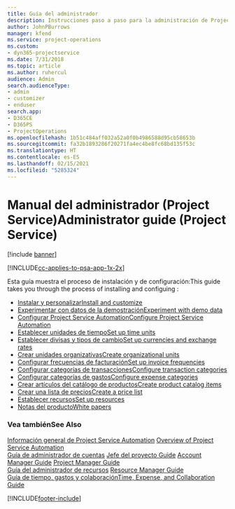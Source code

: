 ```yaml
---
title: Guía del administrador
description: Instrucciones paso a paso para la administración de Project Service
author: JohnPBurrows
manager: kfend
ms.service: project-operations
ms.custom:
- dyn365-projectservice
ms.date: 7/31/2018
ms.topic: article
ms.author: ruhercul
audience: Admin
search.audienceType:
- admin
- customizer
- enduser
search.app:
- D365CE
- D365PS
- ProjectOperations
ms.openlocfilehash: 1b51c484aff032a52a0f0b4986588d95cb58653b
ms.sourcegitcommit: fa32b1893286f20271fa4ec4be8fc68bd135f53c
ms.translationtype: HT
ms.contentlocale: es-ES
ms.lasthandoff: 02/15/2021
ms.locfileid: "5285324"
---
```

# <a name="administrator-guide-project-service"></a><span data-ttu-id="05fc1-103">Manual del administrador (Project Service)</span><span class="sxs-lookup"><span data-stu-id="05fc1-103">Administrator guide (Project Service)</span></span>

[!include [banner](../includes/psa-now-project-operations.md)]

[!INCLUDE[cc-applies-to-psa-app-1x-2x](../includes/cc-applies-to-psa-app-1x-2x.md)]

<span data-ttu-id="05fc1-104">Esta guía muestra el proceso de instalación y de configuración:</span><span class="sxs-lookup"><span data-stu-id="05fc1-104">This guide takes you through the process of installing and configuing :</span></span>  
  
- [<span data-ttu-id="05fc1-105">Instalar y personalizar</span><span class="sxs-lookup"><span data-stu-id="05fc1-105">Install and customize</span></span>](install-customize.md)
- [<span data-ttu-id="05fc1-106">Experimentar con datos de la demostración</span><span class="sxs-lookup"><span data-stu-id="05fc1-106">Experiment with demo data</span></span>](use-demo-data.md)
- [<span data-ttu-id="05fc1-107">Configurar Project Service Automation</span><span class="sxs-lookup"><span data-stu-id="05fc1-107">Configure Project Service Automation</span></span>](configure.md)
- [<span data-ttu-id="05fc1-108">Establecer unidades de tiempo</span><span class="sxs-lookup"><span data-stu-id="05fc1-108">Set up time units</span></span>](set-up-time-units.md)
- [<span data-ttu-id="05fc1-109">Establecer divisas y tipos de cambio</span><span class="sxs-lookup"><span data-stu-id="05fc1-109">Set up currencies and exchange rates</span></span>](set-up-currencies-exchange-rates.md)
- [<span data-ttu-id="05fc1-110">Crear unidades organizativas</span><span class="sxs-lookup"><span data-stu-id="05fc1-110">Create organizational units</span></span>](create-organizational-units.md)
- [<span data-ttu-id="05fc1-111">Configurar frecuencias de facturación</span><span class="sxs-lookup"><span data-stu-id="05fc1-111">Set up invoice frequencies</span></span>](set-up-invoice-frequencies.md)
- [<span data-ttu-id="05fc1-112">Configurar categorías de transacciones</span><span class="sxs-lookup"><span data-stu-id="05fc1-112">Configure transaction categories</span></span>](configure-transaction-categories.md)
- [<span data-ttu-id="05fc1-113">Configurar categorías de gastos</span><span class="sxs-lookup"><span data-stu-id="05fc1-113">Configure expense categories</span></span>](configure-expense-categories.md)
- [<span data-ttu-id="05fc1-114">Crear artículos del catálogo de productos</span><span class="sxs-lookup"><span data-stu-id="05fc1-114">Create product catalog items</span></span>](create-product-catalog-items.md)
- [<span data-ttu-id="05fc1-115">Crear una lista de precios</span><span class="sxs-lookup"><span data-stu-id="05fc1-115">Create a price list</span></span>](create-price-list.md)
- [<span data-ttu-id="05fc1-116">Establecer recursos</span><span class="sxs-lookup"><span data-stu-id="05fc1-116">Set up resources</span></span>](set-up-resources.md)
- [<span data-ttu-id="05fc1-117">Notas del producto</span><span class="sxs-lookup"><span data-stu-id="05fc1-117">White papers</span></span>](white-papers.md)
  
### <a name="see-also"></a><span data-ttu-id="05fc1-118">Vea también</span><span class="sxs-lookup"><span data-stu-id="05fc1-118">See Also</span></span>  
 <span data-ttu-id="05fc1-119">[Información general de Project Service Automation](../psa/overview.md)  </span><span class="sxs-lookup"><span data-stu-id="05fc1-119">[Overview of Project Service Automation](../psa/overview.md)  </span></span>  
 <span data-ttu-id="05fc1-120">[Guía de administrador de cuentas](../psa/account-manager-guide.md) [Jefe del proyecto Guide](../psa/project-manager-guide.md) </span><span class="sxs-lookup"><span data-stu-id="05fc1-120">[Account Manager Guide](../psa/account-manager-guide.md) [Project Manager Guide](../psa/project-manager-guide.md) </span></span>  
 <span data-ttu-id="05fc1-121">[Guía del administrador de recursos](../psa/resource-manager-guide.md) </span><span class="sxs-lookup"><span data-stu-id="05fc1-121">[Resource Manager Guide](../psa/resource-manager-guide.md) </span></span>  
 [<span data-ttu-id="05fc1-122">Guía de tiempo, gastos y colaboración</span><span class="sxs-lookup"><span data-stu-id="05fc1-122">Time, Expense, and Collaboration Guide</span></span>](../psa/time-expense-collaboration-guide.md)


[!INCLUDE[footer-include](../includes/footer-banner.md)]